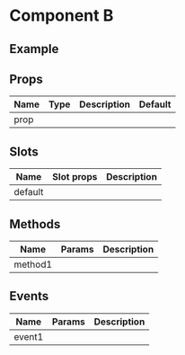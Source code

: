 # Component B

## Example


<h-3-d-carousel/>

## Props
Name | Type   | Description | Default
---- | :----: | ----------- | -----
prop |        |             | 

## Slots
Name     | Slot props       | Description
-------- | -----------      | -----
default  |                  | 

## Methods
Name             | Params            | Description
---------------- | ----------------- | -------------------
method1          |                   |

## Events
Name             | Params            | Description
---------------- | ----------------- | -------------------
event1           |                   |
